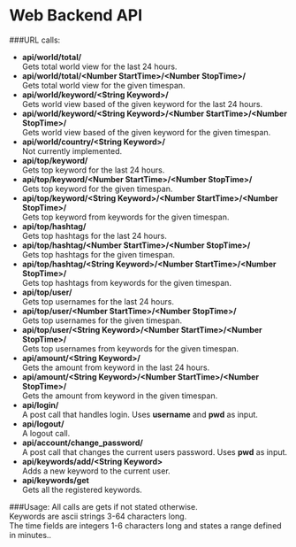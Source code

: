 Web Backend API
===============

###URL calls:
* <b>api/world/total/</b><br />
    Gets total world view for the last 24 hours.
* <b>api/world/total/&#60;Number StartTime&#62;/&#60;Number StopTime&#62;/</b><br />
    Gets total world view for the given timespan.
* <b>api/world/keyword/&#60;String Keyword&#62;/</b><br />
    Gets world view based of the given keyword for the last 24 hours.
* <b>api/world/keyword/&#60;String Keyword&#62;/&#60;Number StartTime&#62;/&#60;Number StopTime&#62;/</b><br />
    Gets world view based of the given keyword for the given timespan.
* <b>api/world/country/&#60;String Keyword&#62;/</b><br />
    Not currently implemented.
* <b>api/top/keyword/</b><br />
    Gets top keyword for the last 24 hours.
* <b>api/top/keyword/&#60;Number StartTime&#62;/&#60;Number StopTime&#62;/</b><br />
    Gets top keyword for the given timespan.
* <b>api/top/keyword/&#60;String Keyword&#62;/&#60;Number StartTime&#62;/&#60;Number StopTime&#62;/</b><br />
    Gets top keyword from keywords for the given timespan.
* <b>api/top/hashtag/</b><br />
    Gets top hashtags for the last 24 hours.
* <b>api/top/hashtag/&#60;Number StartTime&#62;/&#60;Number StopTime&#62;/</b><br />
    Gets top hashtags for the given timespan.
* <b>api/top/hashtag/&#60;String Keyword&#62;/&#60;Number StartTime&#62;/&#60;Number StopTime&#62;/</b><br />
    Gets top hashtags from keywords for the given timespan.
* <b>api/top/user/</b><br />
    Gets top usernames for the last 24 hours.
* <b>api/top/user/&#60;Number StartTime&#62;/&#60;Number StopTime&#62;/</b><br />
    Gets top usernames for the given timespan.
* <b>api/top/user/&#60;String Keyword&#62;/&#60;Number StartTime&#62;/&#60;Number StopTime&#62;/</b><br />
    Gets top usernames from keywords for the given timespan.
* <b>api/amount/&#60;String Keyword&#62;/</b><br />
    Gets the amount from keyword in the last 24 hours.
* <b>api/amount/&#60;String Keyword&#62;/&#60;Number StartTime&#62;/&#60;Number StopTime&#62;/</b><br />
    Gets the amount from keyword in the given timespan.
* <b>api/login/</b><br />
    A post call that handles login. Uses <b>username</b> and <b>pwd</b> as input.
* <b>api/logout/</b><br />
    A logout call.
* <b>api/account/change_password/</b><br />
    A post call that changes the current users password. Uses <b>pwd</b> as input.
* <b>api/keywords/add/&#60;String Keyword&#62;</b><br />
    Adds a new keyword to the current user.
* <b>api/keywords/get</b><br />
    Gets all the registered keywords.


###Usage:
All calls are gets if not stated otherwise.<br />
Keywords are ascii strings 3-64 characters long.<br />
The time fields are integers 1-6 characters long and states a range defined in minutes..<br />
